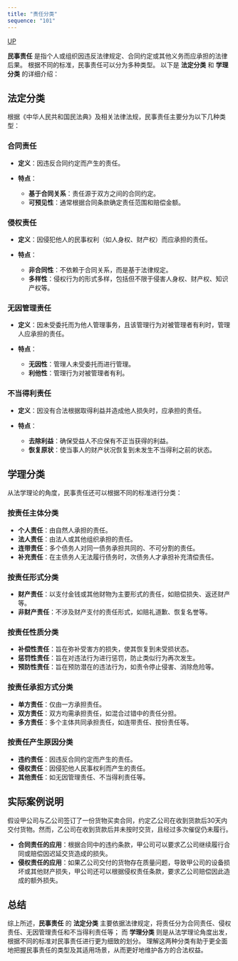 ```yaml
---
title: "责任分类"
sequence: "101"
---
```


[UP](/law/civil-law-index.html)

**民事责任** 是指个人或组织因违反法律规定、合同约定或其他义务而应承担的法律后果。
根据不同的标准，民事责任可以分为多种类型。
以下是 **法定分类** 和 **学理分类** 的详细介绍：

## **法定分类**

根据《中华人民共和国民法典》及相关法律法规，民事责任主要分为以下几种类型：

### **合同责任**

- **定义**：因违反合同约定而产生的责任。

- **特点**：
    - **基于合同关系**：责任源于双方之间的合同约定。
    - **可预见性**：通常根据合同条款确定责任范围和赔偿金额。

### **侵权责任**

- **定义**：因侵犯他人的民事权利（如人身权、财产权）而应承担的责任。

- **特点**：
    - **非合同性**：不依赖于合同关系，而是基于法律规定。
    - **多样性**：侵权行为的形式多样，包括但不限于侵害人身权、财产权、知识产权等。

### **无因管理责任**

- **定义**：因未受委托而为他人管理事务，且该管理行为对被管理者有利时，管理人应承担的责任。

- **特点**：
    - **无因性**：管理人未受委托而进行管理。
    - **利他性**：管理行为对被管理者有利。

### **不当得利责任**

- **定义**：因没有合法根据取得利益并造成他人损失时，应承担的责任。

- **特点**：
    - **去除利益**：确保受益人不应保有不正当获得的利益。
    - **恢复原状**：使当事人的财产状况恢复到未发生不当得利之前的状态。

## **学理分类**

从法学理论的角度，民事责任还可以根据不同的标准进行分类：

### **按责任主体分类**

- **个人责任**：由自然人承担的责任。
- **法人责任**：由法人或其他组织承担的责任。
- **连带责任**：多个债务人对同一债务承担共同的、不可分割的责任。
- **补充责任**：在主债务人无法履行债务时，次债务人才承担补充清偿责任。

### **按责任形式分类**

- **财产责任**：以支付金钱或其他财物为主要形式的责任，如赔偿损失、返还财产等。
- **非财产责任**：不涉及财产支付的责任形式，如赔礼道歉、恢复名誉等。

### **按责任性质分类**

- **补偿性责任**：旨在弥补受害方的损失，使其恢复到未受损状态。
- **惩罚性责任**：旨在对违法行为进行惩罚，防止类似行为再次发生。
- **预防性责任**：旨在预防潜在的违法行为，如责令停止侵害、消除危险等。

### **按责任承担方式分类**

- **单方责任**：仅由一方承担责任。
- **双方责任**：双方均需承担责任，如混合过错中的责任分担。
- **多方责任**：多个主体共同承担责任，如连带责任、按份责任等。

### **按责任产生原因分类**

- **违约责任**：因违反合同约定而产生的责任。
- **侵权责任**：因侵犯他人民事权利而产生的责任。
- **其他责任**：如无因管理责任、不当得利责任等。

## **实际案例说明**

假设甲公司与乙公司签订了一份货物买卖合同，约定乙公司在收到货款后30天内交付货物。然而，乙公司在收到货款后并未按时交货，且经过多次催促仍未履行。

- **合同责任的应用**：根据合同中的违约条款，甲公司可以要求乙公司继续履行合同或赔偿因迟延交货造成的损失。
- **侵权责任的应用**：如果乙公司交付的货物存在质量问题，导致甲公司的设备损坏或其他财产损失，甲公司还可以根据侵权责任条款，要求乙公司赔偿因此造成的额外损失。

## **总结**

综上所述，**民事责任** 的 **法定分类** 主要依据法律规定，将责任分为合同责任、侵权责任、无因管理责任和不当得利责任等；
而 **学理分类** 则是从法学理论角度出发，根据不同的标准对民事责任进行更为细致的划分。
理解这两种分类有助于更全面地把握民事责任的类型及其适用场景，从而更好地维护各方的合法权益。

